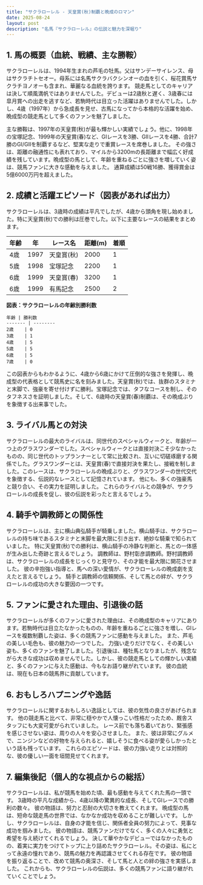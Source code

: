```yaml
---
title: "サクラローレル - 天皇賞(秋)制覇と晩成のロマン"
date: 2025-08-24
layout: post
description: "名馬『サクラローレル』の伝説と魅力を深堀り"
---
```


## 1. 馬の概要（血統、戦績、主な勝鞍）

サクラローレルは、1994年生まれの芦毛の牡馬。父はサンデーサイレンス、母はサクラチトセオー。母系には名馬サクラバクシンオーの血を引く、桜花賞馬サクラチヨノオーも含まれ、華麗なる血統を誇ります。  競走馬としてのキャリアは決して順風満帆ではありませんでした。デビューは2歳秋と遅く、3歳春には皐月賞への出走を逃すなど、若駒時代は目立った活躍はありませんでした。しかし、4歳（1997年）から急成長を見せ、古馬になってから本格的な活躍を始め、晩成型の競走馬として多くのファンを魅了しました。

主な勝鞍は、1997年の天皇賞(秋)が最も輝かしい実績でしょう。他に、1998年の宝塚記念、1999年の天皇賞(春)など、GIレースを3勝、GIIレースを4勝、合計7勝のGI/GIIを制覇するなど、堅実な走りで重賞レースを席巻しました。  その強さは、距離の融通性にも表れており、マイルから3200mの長距離まで幅広く好成績を残しています。晩成型の馬として、年齢を重ねるごとに強さを増していく姿は、競馬ファンに大きな感動を与えました。  通算成績は50戦16勝、獲得賞金は5億6000万円を超えました。


## 2. 成績と活躍エピソード（図表があれば出力）

サクラローレルは、3歳時の成績は平凡でしたが、4歳から頭角を現し始めました。特に天皇賞(秋)での勝利は圧巻でした。以下に主要なレースの結果をまとめます。

| 年齢 | 年 | レース名          | 距離(m) | 着順 |
|-----|----|-------------------|----------|-----|
| 4歳  | 1997 | 天皇賞(秋)        | 2000     | 1   |
| 5歳  | 1998 | 宝塚記念          | 2200     | 1   |
| 6歳  | 1999 | 天皇賞(春)        | 3200     | 1   |
| 6歳  | 1999 | 有馬記念          | 2500     | 2   |


**図表：サクラローレルの年齢別勝利数**

```
年齢 | 勝利数
------- | --------
2歳    | 0
3歳    | 1
4歳    | 5
5歳    | 5
6歳    | 5
7歳    | 0
```

この図表からもわかるように、4歳から6歳にかけて圧倒的な強さを発揮し、晩成型の代表格として競馬史に名を刻みました。天皇賞(秋)では、抜群のスタミナと末脚で、強豪を寄せ付けずに勝利。宝塚記念では、タフなコースを制し、そのタフネスさを証明しました。そして、6歳時の天皇賞(春)制覇は、その晩成ぶりを象徴する出来事でした。


## 3. ライバル馬との対決

サクラローレルの最大のライバルは、同世代のスペシャルウィークと、年齢が一つ上のグラスワンダーでした。スペシャルウィークとは直接対決こそ少なかったものの、同じ世代のトップランナーとして常に比較され、互いに切磋琢磨する関係でした。グラスワンダーとは、天皇賞(春)で直接対決を果たし、接戦を制しました。このレースは、サクラローレルの晩成ぶりと、グラスワンダーの世代交代を象徴する、伝説的なレースとして記憶されています。  他にも、多くの強豪馬と競り合い、その実力を証明しました。  これらのライバルとの競争が、サクラローレルの成長を促し、彼の伝説を彩ったと言えるでしょう。


## 4. 騎手や調教師との関係性

サクラローレルは、主に横山典弘騎手が騎乗しました。横山騎手は、サクラローレルの持ち味であるスタミナと末脚を最大限に引き出す、絶妙な騎乗で知られていました。  特に天皇賞(秋)での勝利は、横山騎手の冷静な判断と、馬との一体感が生み出した奇跡と言えるでしょう。  調教師は、野村彰彦調教師。野村調教師は、サクラローレルの成長をじっくりと見守り、その才能を最大限に開花させました。  彼の辛抱強い指導と、馬への深い愛情が、サクラローレルの晩成劇を支えたと言えるでしょう。  騎手と調教師の信頼関係、そして馬との絆が、サクラローレルの成功の大きな要因の一つです。


## 5. ファンに愛された理由、引退後の話

サクラローレルが多くのファンに愛された理由は、その晩成型のキャリアにあります。若駒時代は目立たなかったものの、年齢を重ねるごとに強さを増し、GIレースを複数制覇した姿は、多くの競馬ファンに感動を与えました。  また、芦毛の美しい毛色も、彼の魅力の一つでした。  力強い走りだけでなく、その美しい姿も、多くのファンを魅了しました。引退後は、種牡馬となりましたが、残念ながら大きな成功は収めませんでした。しかし、彼の競走馬としての輝かしい実績と、多くのファンに与えた感動は、今もなお語り継がれています。  彼の血統は、現在も日本の競馬界に貢献しています。


## 6. おもしろハプニングや逸話

サクラローレルに関するおもしろい逸話としては、彼の気性の良さがあげられます。  他の競走馬と比べて、非常に穏やかで人懐っこい性格だったため、厩舎スタッフにも大変可愛がられていました。  レース前でも落ち着いており、緊張感を感じさせない姿は、周りの人々を安心させました。  また、彼は非常にグルメで、ニンジンなどの好物を与えられると、嬉しそうに食べる姿が愛らしかったという話も残っています。  これらのエピソードは、彼の力強い走りとは対照的な、彼の優しい一面を垣間見せてくれます。


## 7. 編集後記（個人的な視点からの総括）

サクラローレルは、私が競馬を始めた頃、最も感動を与えてくれた馬の一頭です。  3歳時の平凡な成績から、4歳以降の驚異的な成長、そしてGIレースでの勝利の数々。  彼の物語は、努力と忍耐の大切さを教えてくれます。  晩成型の馬は、短命な競走馬の世界では、なかなか成功を収めることが難しいです。  しかし、サクラローレルは、自身の才能を信じ、関係者全員の努力によって、見事な成功を掴みました。  彼の物語は、競馬ファンだけでなく、多くの人々に勇気と希望を与え続けてくれるでしょう。  決して華やかなデビューではなかったものの、着実に実力をつけてトップに上り詰めたサクラローレル。その姿は、私にとって永遠の憧れであり、競馬の魅力を再認識させてくれる存在です。  彼の物語を振り返ることで、改めて競馬の奥深さ、そして馬と人との絆の強さを実感しました。  これからも、サクラローレルの伝説は、多くの競馬ファンに語り継がれていくことでしょう。
